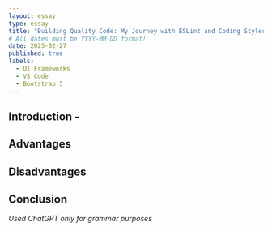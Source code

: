 ```yaml
---
layout: essay
type: essay
title: "Building Quality Code: My Journey with ESLint and Coding Styles"
# All dates must be YYYY-MM-DD format!
date: 2025-02-27
published: true
labels:
  - UI Frameworks
  - VS Code
  - Bootstrap 5
---
```


## Introduction - 


## Advantages

## Disadvantages


## Conclusion



*Used ChatGPT only for grammar purposes*
